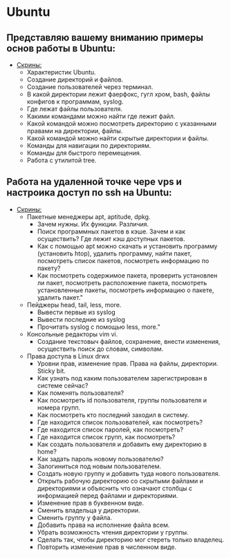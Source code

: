 # Ubuntu

## Представляю вашему вниманию примеры основ работы в Ubuntu:

- [Скрины:](https://drive.google.com/drive/folders/1kzl_v-q5nlmmOmCloDnSzyjdhdjDJ1Vr?usp=drive_link)
  - Характеристик Ubuntu.
  - Создание директорий и файлов.
  - Создание пользователей через терминал.
  - В какой директории лежит фаерфокс, гугл хром, bash, файлы конфигов к программам, syslog.
  - Где лежат файлы пользователя.
  - Какими командами можно найти где лежит файл.
  - Какой командой можно посмотреть директорию с указанными правами на директории, файлы.
  - Какой командой можно найти скрытые директории и файлы.
  - Команды для навигации по директориям. 
  - Команды для быстрого перемещения.
  - Работа с утилитой tree.
  
##  Работа на удаленной точке чере vps и настроика доступ по ssh на Ubuntu:

- [Скрины:](https://drive.google.com/drive/folders/1scVfNaWXWH70igQpb-RtbgJg7FVRmdc3?usp=sharing)
  - Пакетные менеджеры apt, aptitude, dpkg.
    - Зачем нужны. Их функции. Различия.
    - Поиск программных пакетов в кэше. Зачем и как осуществить? Где лежит кэш доступных пакетов.
    - Как с помощью apt можно скачать и установить программу (установить htop), удалить программу, найти пакет, посмотреть список пакетов, посмотреть информацию по пакету?
	 - Как посмотреть содержимое пакета, проверить установлен ли пакет, посмотреть расположение пакета, посмотреть установленные пакеты, посмотреть информацию о пакете, удалить пакет."
  - Пейджеры heаd, tail, less, more.
    - Вывести первые из syslog
    - Вывести последние из syslog
    - Прочитать syslog с помощью less, more."
  - Консольные редакторы vim vi.
    - Создание текстовыч файлов, сохранение, внести изменения, осуществить поиск до словам, символам.
  - Права доступа в Linux drwx
    - Уровни прав, изменение прав. Права на файлы, директории. Sticky bit.
    - Как узнать под каким пользователем зарегистрирован в системе сейчас?
    - Как поменять пользователя?
    - Как посмотреть id пользователя, группы пользователя и номера групп.
    - Как посмотреть кто последний заходил в систему.
    - Где находится список пользователей, как посмотреть?
    - Где находится список паролей, как посмотреть?
    - Где находится список групп, как посмотреть?
    - Как создать пользователя и добавить ему директорию в home?
    - Как задать пароль новому пользователю? 
    - Залогиниться под новым пользователем.
    - Создать новую группу и добавить туда нового пользователя.
    - Открыть рабочую директорию со скрытыми файлами и директориями и объяснить что означают столбцы с информацией перед файлами и директориями.
    - Изменение прав в буквенном виде.
    - Сменить владельца у директории.
    - Сменить группу у файла.
    - Добавить права на исполнение файла всем.
    - Убрать возможность чтения директории у группы.
    - Сделать так, чтобы директорию мог стереть только владелец.
    - Повторить изменение прав в численном виде.


